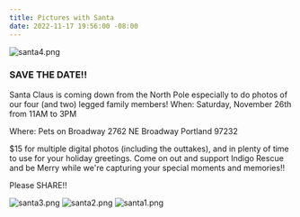 ```yaml
---
title: Pictures with Santa
date: 2022-11-17 19:56:00 -08:00
---
```


![santa4.png](/uploads/santa4.png)

### SAVE THE DATE!!

Santa Claus is coming down from the North Pole especially to do photos of our four (and two) legged family members!
When: Saturday, November 26th from 11AM to 3PM <br>

Where: Pets on Broadway
       2762 NE Broadway
       Portland 97232

$15 for multiple digital photos (including the outtakes), and in plenty of time to use for your holiday greetings.
Come on out and support Indigo Rescue and be Merry while we're capturing your special moments and memories!!

Please SHARE!! 


![santa3.png](/uploads/santa3.png)
![santa2.png](/uploads/santa2.png)
![santa1.png](/uploads/santa1.png)